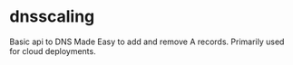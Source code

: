 # dnsscaling
Basic api to DNS Made Easy to add and remove A records.   Primarily used for cloud deployments.

